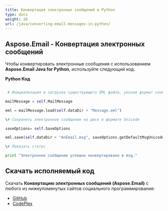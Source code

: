 ```yaml
---
title: Конвертация электронных сообщений в Python
type: docs
weight: 10
url: /java/converting-email-messages-in-python/
---
```


## **Aspose.Email - Конвертация электронных сообщений**

Чтобы конвертировать электронные сообщения с использованием **Aspose.Email Java for Python**, используйте следующий код.

**Python Код**

```python

 # Инициализация и загрузка существующего EML файла, указав формат сообщения

mailMessage = self.MailMessage

eml = mailMessage.load(self.dataDir + "Message.eml")

\# Сохранить электронное сообщение на диск в формате Unicode

saveOptions= self.SaveOptions

eml.save(self.dataDir + "AnEmail.msg", saveOptions.getDefaultMsgUnicode())

\# Показать статус

print "Электронное сообщение успешно конвертировано в msg."

```

## **Скачать исполняемый код**

Скачать **Конвертацию электронных сообщений (Aspose.Email)** с любого из нижеупомянутых сайтов социального программирования:

- [GitHub](https://github.com/aspose-email/Aspose.Email-for-Java/releases/tag/Aspose.Email_Java_for_Python-v1.0)
- [CodePlex](http://asposeemailjavapython.codeplex.com/releases/)

